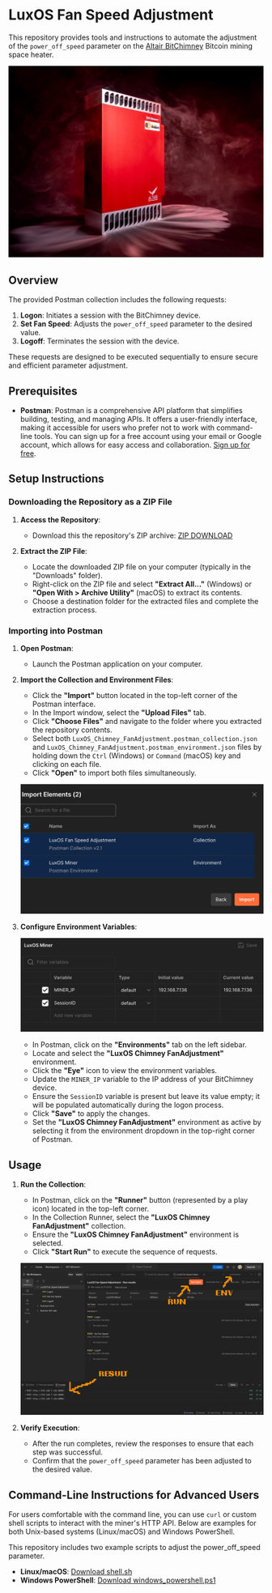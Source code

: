 # LuxOS Fan Speed Adjustment

This repository provides tools and instructions to automate the adjustment of the `power_off_speed` parameter on the [Altair BitChimney](https://altairtech.io/product/bitchimney/) Bitcoin mining space heater.

   ![Altair BitChimney - a luxOS powered miner](images/BitChminey.jpg)

## Overview

The provided Postman collection includes the following requests:

1. **Logon**: Initiates a session with the BitChimney device.
2. **Set Fan Speed**: Adjusts the `power_off_speed` parameter to the desired value.
3. **Logoff**: Terminates the session with the device.

These requests are designed to be executed sequentially to ensure secure and efficient parameter adjustment.

## Prerequisites

- **Postman**: Postman is a comprehensive API platform that simplifies building, testing, and managing APIs. It offers a user-friendly interface, making it accessible for users who prefer not to work with command-line tools. You can sign up for a free account using your email or Google account, which allows for easy access and collaboration. [Sign up for free](https://www.postman.com/).

## Setup Instructions

### Downloading the Repository as a ZIP File

1. **Access the Repository**:
   - Download this the repository's ZIP archive: [ZIP DOWNLOAD](https://github.com/marsmensch/AltairBitcoinChimneyFans/archive/refs/heads/main.zip)

2. **Extract the ZIP File**:
   - Locate the downloaded ZIP file on your computer (typically in the "Downloads" folder).
   - Right-click on the ZIP file and select **"Extract All..."** (Windows) or **"Open With > Archive Utility"** (macOS) to extract its contents.
   - Choose a destination folder for the extracted files and complete the extraction process.

### Importing into Postman

1. **Open Postman**:
   - Launch the Postman application on your computer.

2. **Import the Collection and Environment Files**:
   - Click the **"Import"** button located in the top-left corner of the Postman interface.
   - In the Import window, select the **"Upload Files"** tab.
   - Click **"Choose Files"** and navigate to the folder where you extracted the repository contents.
   - Select both `LuxOS_Chimney_FanAdjustment.postman_collection.json` and `LuxOS_Chimney_FanAdjustment.postman_environment.json` files by holding down the `Ctrl` (Windows) or `Command` (macOS) key and clicking on each file.
   - Click **"Open"** to import both files simultaneously.

   ![Postman Import Screen](images/postman_import.png)

3. **Configure Environment Variables**:

   ![Postman Import Screen](images/postman_env.jpg)

   - In Postman, click on the **"Environments"** tab on the left sidebar.
   - Locate and select the **"LuxOS Chimney FanAdjustment"** environment.
   - Click the **"Eye"** icon to view the environment variables.
   - Update the `MINER_IP` variable to the IP address of your BitChimney device.
   - Ensure the `SessionID` variable is present but leave its value empty; it will be populated automatically during the logon process.
   - Click **"Save"** to apply the changes.
   - Set the **"LuxOS Chimney FanAdjustment"** environment as active by selecting it from the environment dropdown in the top-right corner of Postman.

## Usage

1. **Run the Collection**:
   - In Postman, click on the **"Runner"** button (represented by a play icon) located in the top-left corner.
   - In the Collection Runner, select the **"LuxOS Chimney FanAdjustment"** collection.
   - Ensure the **"LuxOS Chimney FanAdjustment"** environment is selected.
   - Click **"Start Run"** to execute the sequence of requests.

   ![Postman Import Screen](images/postman_execute.png)

2. **Verify Execution**:
   - After the run completes, review the responses to ensure that each step was successful.
   - Confirm that the `power_off_speed` parameter has been adjusted to the desired value.

## Command-Line Instructions for Advanced Users

For users comfortable with the command line, you can use `curl` or custom shell scripts to interact with the miner's HTTP API. Below are examples for both Unix-based systems (Linux/macOS) and Windows PowerShell.

This repository includes two example scripts to adjust the power_off_speed parameter.

- **Linux/macOS**: [Download shell.sh](https://raw.githubusercontent.com/marsmensch/AltairBitcoinChimneyFans/refs/heads/main/shell.sh)
- **Windows PowerShell**: [Download windows_powershell.ps1](https://raw.githubusercontent.com/marsmensch/AltairBitcoinChimneyFans/refs/heads/main/windows_powershell.ps1)
